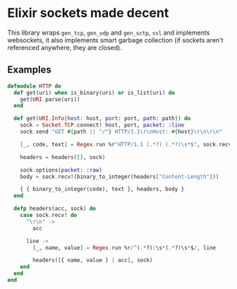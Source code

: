 Elixir sockets made decent
==========================
This library wraps `gen_tcp`, `gen_udp` and `gen_sctp`, `ssl` and implements
websockets, it also implements smart garbage collection (if sockets aren't
referenced anywhere, they are closed).

Examples
--------

```elixir
defmodule HTTP do
  def get(uri) when is_binary(uri) or is_list(uri) do
    get(URI.parse(uri))
  end

  def get(URI.Info[host: host, port: port, path: path]) do
    sock = Socket.TCP.connect! host, port, packet: :line
    sock.send "GET #{path || "/"} HTTP/1.1\r\nHost: #{host}\r\n\r\n"

    [_, code, text] = Regex.run %r"HTTP/1.1 (.*?) (.*?)\s*$", sock.recv!

    headers = headers([], sock)

    sock.options(packet: :raw)
    body = sock.recv!(binary_to_integer(headers["Content-Length"]))

    { { binary_to_integer(code), text }, headers, body }
  end

  defp headers(acc, sock) do
    case sock.recv! do
      "\r\n" ->
        acc

      line ->
        [_, name, value] = Regex.run %r/^(.*?):\s*(.*?)\s*$/, line

        headers([{ name, value } | acc], sock)
    end
  end
end
```
